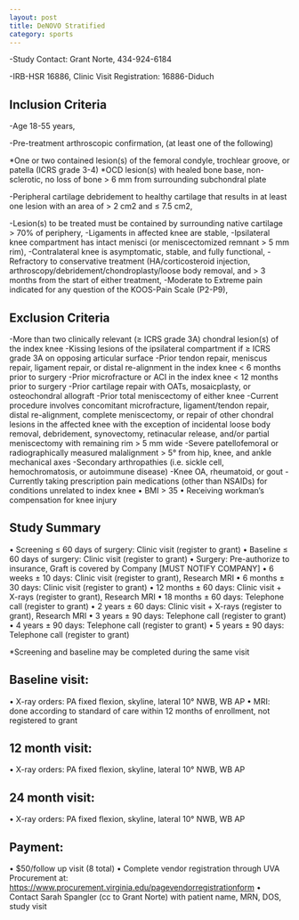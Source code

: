 ```yaml
---
layout: post
title: DeNOVO Stratified
category: sports
---
```


-Study Contact:  Grant Norte, 434-924-6184

-IRB-HSR 16886, Clinic Visit Registration: 16886-Diduch

##  Inclusion Criteria

-Age 18-55 years,

-Pre-treatment arthroscopic confirmation, (at least one of the following) 

*One or two contained lesion(s) of the femoral condyle, trochlear groove, or patella (ICRS grade 3-4)
*OCD lesion(s) with healed bone base, non-sclerotic, no loss of bone > 6 mm from surrounding subchondral plate

-Peripheral cartilage debridement to healthy cartilage that results in at least one lesion with an area of > 2 cm2 and ≤ 7.5 cm2,

-Lesion(s) to be treated must be contained by surrounding native cartilage > 70% of periphery,
-Ligaments in affected knee are stable,
-Ipsilateral knee compartment has intact menisci (or meniscectomized remnant > 5 mm rim),
-Contralateral knee is asymptomatic, stable, and fully functional,
-Refractory to conservative treatment (HA/corticosteroid injection, arthroscopy/debridement/chondroplasty/loose body removal, and > 3 months from 	the start of either treatment,
-Moderate to Extreme pain indicated for any question of the KOOS-Pain Scale (P2-P9), 

##  Exclusion Criteria

-More than two clinically relevant (≥ ICRS grade 3A) chondral lesion(s) of the index knee
-Kissing lesions of the ipsilateral compartment if ≥ ICRS grade 3A on opposing articular surface
-Prior tendon repair, meniscus repair, ligament repair, or distal re-alignment  in the index knee < 6 months prior to surgery
-Prior microfracture or ACI in the index knee < 12 months prior to surgery
-Prior cartilage repair with OATs, mosaicplasty, or osteochondral allograft
-Prior total meniscectomy of either knee
-Current procedure involves concomitant microfracture, ligament/tendon repair, distal re-alignment, complete meniscectomy, or repair of other 		chondral lesions in the affected knee with the exception of incidental loose body removal, debridement, synovectomy, retinacular release, and/or 	 partial meniscectomy with remaining rim > 5 mm wide
-Severe patellofemoral or radiographically measured malalignment > 5° from hip, knee, and ankle mechanical axes
-Secondary arthropathies (i.e. sickle cell, hemochromatosis, or autoimmune disease)
-Knee OA, rheumatoid, or gout
-Currently taking prescription pain medications (other than NSAIDs) for conditions unrelated to index knee
•	BMI > 35
•	Receiving workman’s compensation for knee injury

## Study Summary

•	Screening ≤ 60 days of surgery: Clinic visit (register to grant)
•	Baseline ≤ 60 days of surgery: Clinic visit (register to grant)
•	Surgery: Pre-authorize to insurance, Graft is covered by Company [MUST NOTIFY COMPANY]
•	6 weeks ± 10 days: Clinic visit (register to grant), Research MRI
•	6 months ± 30 days: Clinic visit (register to grant)
•	12 months ± 60 days: Clinic visit + X-rays (register to grant), Research MRI
•	18 months ± 60 days: Telephone call (register to grant)
•	2 years ± 60 days: Clinic visit + X-rays (register to grant), Research MRI
•	3 years ± 90 days: Telephone call (register to grant)
•	4 years ± 90 days: Telephone call (register to grant)
•	5 years ± 90 days: Telephone call (register to grant)

*Screening and baseline may be completed during the same visit

## Baseline visit: 
•	X-ray orders: PA fixed flexion, skyline, lateral 10° NWB, WB AP
•	MRI: done according to standard of care within 12 months of enrollment, not registered to grant

## 12 month visit: 
•	X-ray orders: PA fixed flexion, skyline, lateral 10° NWB, WB AP

## 24 month visit: 
•	X-ray orders: PA fixed flexion, skyline, lateral 10° NWB, WB AP

## Payment:
•	$50/follow up visit (8 total)
•	Complete vendor registration through UVA Procurement at: https://www.procurement.virginia.edu/pagevendorregistrationform
•	Contact Sarah Spangler (cc to Grant Norte) with patient name, MRN, DOS, study visit
